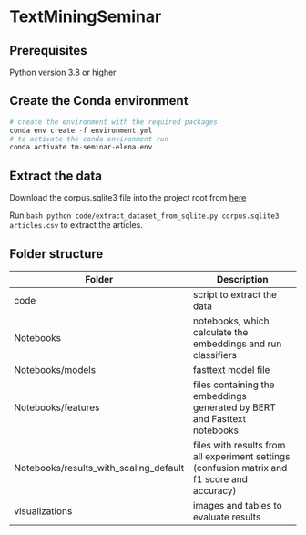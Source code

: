 # TextMiningSeminar

## Prerequisites

Python version 3.8 or higher

## Create the Conda environment

```python
# create the environment with the required packages
conda env create -f environment.yml
# to activate the conda environment run
conda activate tm-seminar-elena-env
```

## Extract the data 

Download the corpus.sqlite3 file into the project root from [here](https://github.com/tblock/10kGNAD/releases/download/v1.0/corpus.sqlite3)

Run ```bash python code/extract_dataset_from_sqlite.py corpus.sqlite3 articles.csv``` to extract the articles.

## Folder structure

| Folder   |      Description      | 
|----------|-------------|
| code     |    script to extract the data    |
|Notebooks |   notebooks, which calculate the embeddings and run classifiers |
|Notebooks/models |  fasttext model file |
|Notebooks/features |  files containing the embeddings generated by BERT and Fasttext notebooks |
|Notebooks/results_with_scaling_default |  files with results from all experiment settings (confusion matrix and f1 score and accuracy) |
| visualizations | images and tables to evaluate results | 
